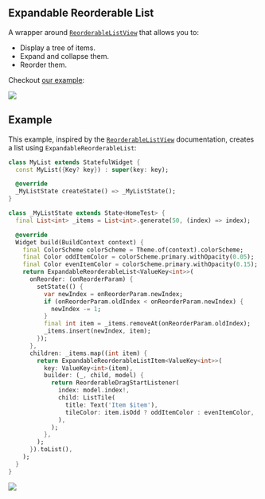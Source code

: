 ## Expandable Reorderable List

A wrapper around
[`ReorderableListView`](https://api.flutter.dev/flutter/material/ReorderableListView-class.html)
that allows you to:
- Display a tree of items.
- Expand and collapse them.
- Reorder them.

Checkout [our example](https://github.com/Novade/flutter_packages/tree/master/packages/expandable_reorderable_list/example):


![](https://github.com/Novade/flutter_packages/tree/master/packages/expandable_reorderable_list/resources/expandable_reorderable_list.example.gif)


## Example

This example, inspired by the [`ReorderableListView`](https://api.flutter.dev/flutter/material/ReorderableListView-class.html) documentation,
creates a list using `ExpandableReorderableList`:

```dart
class MyList extends StatefulWidget {
  const MyList({Key? key}) : super(key: key);

  @override
  _MyListState createState() => _MyListState();
}

class _MyListState extends State<HomeTest> {
  final List<int> _items = List<int>.generate(50, (index) => index);

  @override
  Widget build(BuildContext context) {
    final ColorScheme colorScheme = Theme.of(context).colorScheme;
    final Color oddItemColor = colorScheme.primary.withOpacity(0.05);
    final Color evenItemColor = colorScheme.primary.withOpacity(0.15);
    return ExpandableReorderableList<ValueKey<int>>(
      onReorder: (onReorderParam) {
        setState(() {
          var newIndex = onReorderParam.newIndex;
          if (onReorderParam.oldIndex < onReorderParam.newIndex) {
            newIndex -= 1;
          }
          final int item = _items.removeAt(onReorderParam.oldIndex);
          _items.insert(newIndex, item);
        });
      },
      children: _items.map((int item) {
        return ExpandableReorderableListItem<ValueKey<int>>(
          key: ValueKey<int>(item),
          builder: (_, child, model) {
            return ReorderableDragStartListener(
              index: model.index!,
              child: ListTile(
                title: Text('Item $item'),
                tileColor: item.isOdd ? oddItemColor : evenItemColor,
              ),
            );
          },
        );
      }).toList(),
    );
  }
}
```

![](https://github.com/Novade/flutter_packages/tree/master/packages/expandable_reorderable_list/resources/expandable_reorderable_list.small_example.gif)



